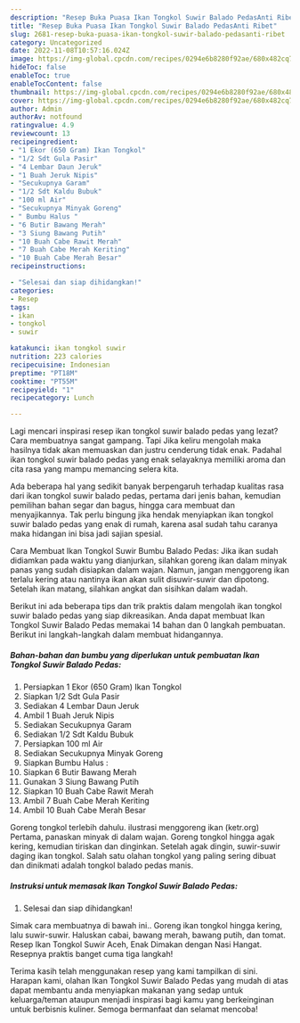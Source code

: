 ```yaml
---
description: "Resep Buka Puasa Ikan Tongkol Suwir Balado PedasAnti Ribet"
title: "Resep Buka Puasa Ikan Tongkol Suwir Balado PedasAnti Ribet"
slug: 2681-resep-buka-puasa-ikan-tongkol-suwir-balado-pedasanti-ribet
category: Uncategorized
date: 2022-11-08T10:57:16.024Z
image: https://img-global.cpcdn.com/recipes/0294e6b8280f92ae/680x482cq70/ikan-tongkol-suwir-balado-pedas-foto-resep-utama.jpg
hideToc: false
enableToc: true
enableTocContent: false
thumbnail: https://img-global.cpcdn.com/recipes/0294e6b8280f92ae/680x482cq70/ikan-tongkol-suwir-balado-pedas-foto-resep-utama.jpg
cover: https://img-global.cpcdn.com/recipes/0294e6b8280f92ae/680x482cq70/ikan-tongkol-suwir-balado-pedas-foto-resep-utama.jpg
author: Admin
authorAv: notfound
ratingvalue: 4.9
reviewcount: 13
recipeingredient:
- "1 Ekor (650 Gram) Ikan Tongkol"
- "1/2 Sdt Gula Pasir"
- "4 Lembar Daun Jeruk"
- "1 Buah Jeruk Nipis"
- "Secukupnya Garam"
- "1/2 Sdt Kaldu Bubuk"
- "100 ml Air"
- "Secukupnya Minyak Goreng"
- " Bumbu Halus "
- "6 Butir Bawang Merah"
- "3 Siung Bawang Putih"
- "10 Buah Cabe Rawit Merah"
- "7 Buah Cabe Merah Keriting"
- "10 Buah Cabe Merah Besar"
recipeinstructions:

- "Selesai dan siap dihidangkan!"
categories:
- Resep
tags:
- ikan
- tongkol
- suwir

katakunci: ikan tongkol suwir 
nutrition: 223 calories
recipecuisine: Indonesian
preptime: "PT18M"
cooktime: "PT55M"
recipeyield: "1"
recipecategory: Lunch

---
```



Lagi mencari inspirasi resep ikan tongkol suwir balado pedas yang lezat? Cara membuatnya sangat gampang. Tapi Jika keliru mengolah maka hasilnya tidak akan memuaskan dan justru cenderung tidak enak. Padahal ikan tongkol suwir balado pedas yang enak selayaknya memiliki aroma dan cita rasa yang mampu memancing selera kita.


Ada beberapa hal yang sedikit banyak berpengaruh terhadap kualitas rasa dari ikan tongkol suwir balado pedas, pertama dari jenis bahan, kemudian pemilihan bahan segar dan bagus, hingga cara membuat dan menyajikannya. Tak perlu bingung jika hendak menyiapkan ikan tongkol suwir balado pedas yang enak di rumah, karena asal sudah tahu caranya maka hidangan ini bisa jadi sajian spesial.

Cara Membuat Ikan Tongkol Suwir Bumbu Balado Pedas: Jika ikan sudah didiamkan pada waktu yang dianjurkan, silahkan goreng ikan dalam minyak panas yang sudah disiapkan dalam wajan. Namun, jangan menggoreng ikan terlalu kering atau nantinya ikan akan sulit disuwir-suwir dan dipotong. Setelah ikan matang, silahkan angkat dan sisihkan dalam wadah.


Berikut ini ada beberapa tips dan trik praktis dalam mengolah ikan tongkol suwir balado pedas yang siap dikreasikan. Anda dapat membuat Ikan Tongkol Suwir Balado Pedas memakai 14 bahan dan 0 langkah pembuatan. Berikut ini langkah-langkah dalam membuat hidangannya.

<!--inarticleads1-->

##### Bahan-bahan dan bumbu yang diperlukan untuk pembuatan Ikan Tongkol Suwir Balado Pedas:

1. Persiapkan 1 Ekor (650 Gram) Ikan Tongkol
1. Siapkan 1/2 Sdt Gula Pasir
1. Sediakan 4 Lembar Daun Jeruk
1. Ambil 1 Buah Jeruk Nipis
1. Sediakan Secukupnya Garam
1. Sediakan 1/2 Sdt Kaldu Bubuk
1. Persiapkan 100 ml Air
1. Sediakan Secukupnya Minyak Goreng
1. Siapkan  Bumbu Halus :
1. Siapkan 6 Butir Bawang Merah
1. Gunakan 3 Siung Bawang Putih
1. Siapkan 10 Buah Cabe Rawit Merah
1. Ambil 7 Buah Cabe Merah Keriting
1. Ambil 10 Buah Cabe Merah Besar


Goreng tongkol terlebih dahulu. ilustrasi menggoreng ikan (ketr.org) Pertama, panaskan minyak di dalam wajan. Goreng tongkol hingga agak kering, kemudian tiriskan dan dinginkan. Setelah agak dingin, suwir-suwir daging ikan tongkol. Salah satu olahan tongkol yang paling sering dibuat dan dinikmati adalah tongkol balado pedas manis. 

<!--inarticleads2-->

##### Instruksi untuk memasak Ikan Tongkol Suwir Balado Pedas:


1. Selesai dan siap dihidangkan!

Simak cara membuatnya di bawah ini.. Goreng ikan tongkol hingga kering, lalu suwir-suwir. Haluskan cabai, bawang merah, bawang putih, dan tomat. Resep Ikan Tongkol Suwir Aceh, Enak Dimakan dengan Nasi Hangat. Resepnya praktis banget cuma tiga langkah! 

Terima kasih telah menggunakan resep yang kami tampilkan di sini. Harapan kami, olahan Ikan Tongkol Suwir Balado Pedas yang mudah di atas dapat membantu anda menyiapkan makanan yang sedap untuk keluarga/teman ataupun menjadi inspirasi bagi kamu yang berkeinginan untuk berbisnis kuliner. Semoga bermanfaat dan selamat mencoba!

